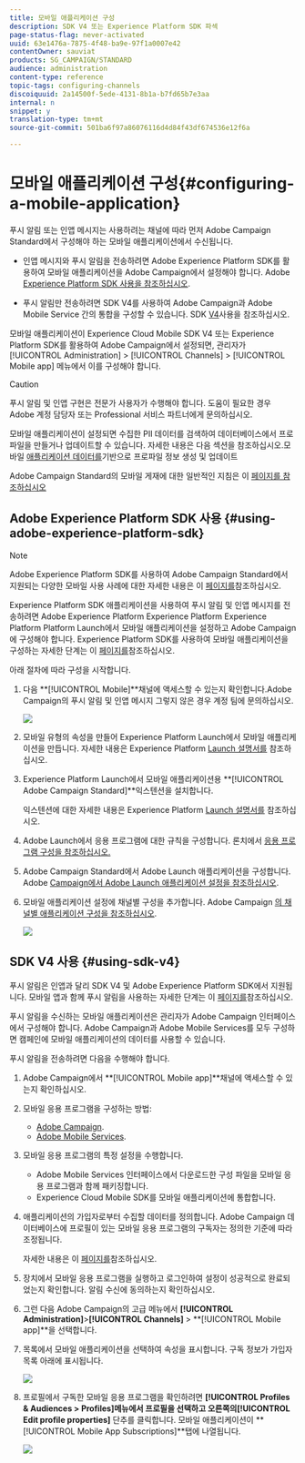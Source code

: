 ```yaml
---
title: 모바일 애플리케이션 구성
description: SDK V4 또는 Experience Platform SDK 파섹
page-status-flag: never-activated
uuid: 63e1476a-7875-4f48-ba9e-97f1a0007e42
contentOwner: sauviat
products: SG_CAMPAIGN/STANDARD
audience: administration
content-type: reference
topic-tags: configuring-channels
discoiquuid: 2a14500f-5ede-4131-8b1a-b7fd65b7e3aa
internal: n
snippet: y
translation-type: tm+mt
source-git-commit: 501ba6f97a86076116d4d84f43df674536e12f6a

---
```



# 모바일 애플리케이션 구성{#configuring-a-mobile-application}

푸시 알림 또는 인앱 메시지는 사용하려는 채널에 따라 먼저 Adobe Campaign Standard에서 구성해야 하는 모바일 애플리케이션에서 수신됩니다.

* 인앱 메시지와 푸시 알림을 전송하려면 Adobe Experience Platform SDK를 활용하여 모바일 애플리케이션을 Adobe Campaign에서 설정해야 합니다. Adobe [Experience Platform SDK 사용을 참조하십시오](#using-adobe-experience-platform-sdk).

* 푸시 알림만 전송하려면 SDK V4를 사용하여 Adobe Campaign과 Adobe Mobile Service 간의 통합을 구성할 수 있습니다. SDK [V4](#using-sdk-v4)사용을 참조하십시오.

모바일 애플리케이션이 Experience Cloud Mobile SDK V4 또는 Experience Platform SDK를 활용하여 Adobe Campaign에서 설정되면, 관리자가 [!UICONTROL Administration] > [!UICONTROL Channels] > [!UICONTROL Mobile app] 메뉴에서 이를 구성해야 합니다.

>[!CAUTION]
>
>푸시 알림 및 인앱 구현은 전문가 사용자가 수행해야 합니다. 도움이 필요한 경우 Adobe 계정 담당자 또는 Professional 서비스 파트너에게 문의하십시오.

모바일 애플리케이션이 설정되면 수집한 PII 데이터를 검색하여 데이터베이스에서 프로파일을 만들거나 업데이트할 수 있습니다. 자세한 내용은 다음 섹션을 참조하십시오.모바일 [애플리케이션 데이터를](../../channels/using/updating-profile-with-mobile-app-data.md)기반으로 프로파일 정보 생성 및 업데이트

Adobe Campaign Standard의 모바일 게재에 대한 일반적인 지침은 이 [페이지를 참조하십시오](https://helpx.adobe.com/campaign/kb/acs-mobile.html)

## Adobe Experience Platform SDK 사용 {#using-adobe-experience-platform-sdk}

>[!Note]
>
>Adobe Experience Platform SDK를 사용하여 Adobe Campaign Standard에서 지원되는 다양한 모바일 사용 사례에 대한 자세한 내용은 이 [페이지를](https://helpx.adobe.com/campaign/kb/configure-launch-rules-acs-use-cases.html)참조하십시오.

Experience Platform SDK 애플리케이션을 사용하여 푸시 알림 및 인앱 메시지를 전송하려면 Adobe Experience Platform Experience Platform Experience Platform Platform Launch에서 모바일 애플리케이션을 설정하고 Adobe Campaign에 구성해야 합니다. Experience Platform SDK를 사용하여 모바일 애플리케이션을 구성하는 자세한 단계는 이 [페이지를](https://helpx.adobe.com/campaign/kb/configuring-app-sdkv4.html)참조하십시오.

아래 절차에 따라 구성을 시작합니다.

1. 다음 **[!UICONTROL Mobile]**채널에 액세스할 수 있는지 확인합니다.Adobe Campaign의 푸시 알림 및 인앱 메시지 그렇지 않은 경우 계정 팀에 문의하십시오.

   ![](assets/launch_1.png)

1. 모바일 유형의 속성을 만들어 Experience Platform Launch에서 모바일 애플리케이션을 만듭니다. 자세한 내용은 Experience Platform [Launch 설명서를](https://aep-sdks.gitbook.io/docs/getting-started/create-a-mobile-property#create-a-new-mobile-property) 참조하십시오.
1. Experience Platform Launch에서 모바일 애플리케이션용 **[!UICONTROL Adobe Campaign Standard]**익스텐션을 설치합니다.

   익스텐션에 대한 자세한 내용은 Experience Platform [Launch 설명서를](https://aep-sdks.gitbook.io/docs/using-mobile-extensions/adobe-campaign-standard) 참조하십시오.

1. Adobe Launch에서 응용 프로그램에 대한 규칙을 구성합니다. 론치에서 [응용 프로그램 구성을 참조하십시오.](https://helpx.adobe.com/campaign/kb/config-app-in-launch.html#Step1Createdataelements)
1. Adobe Campaign Standard에서 Adobe Launch 애플리케이션을 구성합니다. Adobe [Campaign에서 Adobe Launch 애플리케이션 설정을 참조하십시오](https://helpx.adobe.com/campaign/kb/configuring-app-sdk.html#SettingupyourAdobeLaunchapplicationinAdobeCampaign).
1. 모바일 애플리케이션 설정에 채널별 구성을 추가합니다. Adobe Campaign [의 채널별 애플리케이션 구성을 참조하십시오](https://helpx.adobe.com/campaign/kb/configuring-app-sdk.html#ChannelspecificapplicationconfigurationinAdobeCampaign).

   ![](assets/launch_2.png)

## SDK V4 사용 {#using-sdk-v4}

푸시 알림은 인앱과 달리 SDK V4 및 Adobe Experience Platform SDK에서 지원됩니다. 모바일 앱과 함께 푸시 알림을 사용하는 자세한 단계는 이 [페이지를](https://helpx.adobe.com/campaign/kb/configuring-app-sdkv4.html)참조하십시오.

푸시 알림을 수신하는 모바일 애플리케이션은 관리자가 Adobe Campaign 인터페이스에서 구성해야 합니다. Adobe Campaign과 Adobe Mobile Services를 모두 구성하면 캠페인에 모바일 애플리케이션의 데이터를 사용할 수 있습니다.

푸시 알림을 전송하려면 다음을 수행해야 합니다.

1. Adobe Campaign에서 **[!UICONTROL Mobile app]**채널에 액세스할 수 있는지 확인하십시오.
1. 모바일 응용 프로그램을 구성하는 방법:

   * [Adobe Campaign](https://helpx.adobe.com/campaign/kb/configuring-app-sdkv4.html#SettingupamobileapplicationinAdobeCampaign).
   * [Adobe Mobile Services](https://helpx.adobe.com/campaign/kb/configuring-app-sdkv4.html#ConfiguringamobileapplicationinAdobeMobileServices).

1. 모바일 응용 프로그램의 특정 설정을 수행합니다.

   * Adobe Mobile Services 인터페이스에서 다운로드한 구성 파일을 모바일 응용 프로그램과 함께 패키징합니다.
   * Experience Cloud Mobile SDK를 모바일 애플리케이션에 통합합니다.

1. 애플리케이션의 가입자로부터 수집할 데이터를 정의합니다. Adobe Campaign 데이터베이스에 프로필이 있는 모바일 응용 프로그램의 구독자는 정의한 기준에 따라 조정됩니다.

   자세한 내용은 이 [페이지를](https://helpx.adobe.com/campaign/kb/configuring-app-sdkv4.html#Collectingsubscribersdatafromamobileapplication)참조하십시오.

1. 장치에서 모바일 응용 프로그램을 실행하고 로그인하여 설정이 성공적으로 완료되었는지 확인합니다. 알림 수신에 동의하는지 확인하십시오.
1. 그런 다음 Adobe Campaign의 고급 메뉴에서 **[!UICONTROL Administration]**>**[!UICONTROL Channels]** > **[!UICONTROL Mobile app]**을 선택합니다.
1. 목록에서 모바일 애플리케이션을 선택하여 속성을 표시합니다. 구독 정보가 가입자 목록 아래에 표시됩니다.

   ![](assets/push_notif_mobile_app.png)

1. 프로필에서 구독한 모바일 응용 프로그램을 확인하려면 **[!UICONTROL Profiles & Audiences > Profiles]**메뉴에서 프로필을 선택하고 오른쪽의**[!UICONTROL Edit profile properties]** 단추를 클릭합니다. 모바일 애플리케이션이 **[!UICONTROL Mobile App Subscriptions]**탭에 나열됩니다.

   ![](assets/push_notif_subscriptions.png)
